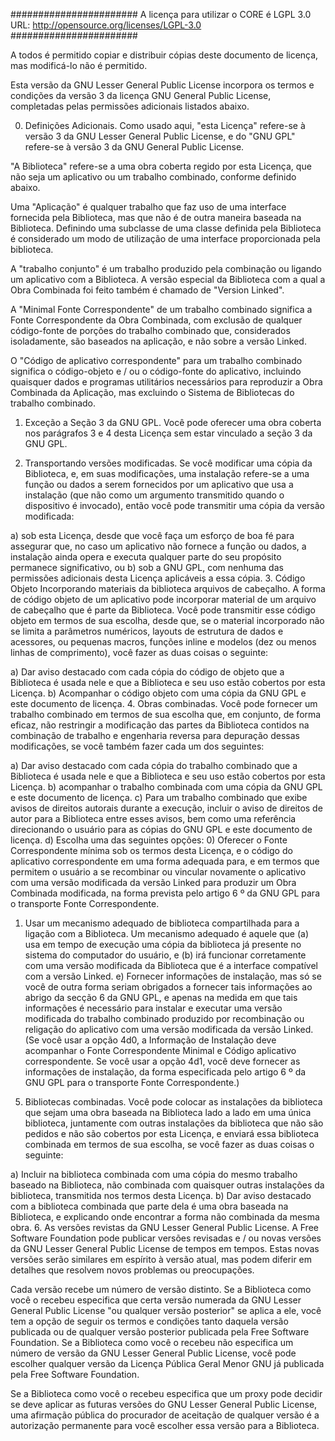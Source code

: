 #######################
A licença para utilizar o CORE é LGPL 3.0
URL: http://opensource.org/licenses/LGPL-3.0
#######################

A todos é permitido copiar e distribuir cópias deste documento de licença, mas modificá-lo não é permitido.

Esta versão da GNU Lesser General Public License incorpora os termos e condições da versão 3 da licença GNU General Public License, completadas pelas permissões adicionais listados abaixo.

0. Definições Adicionais.
Como usado aqui, "esta Licença" refere-se à versão 3 da GNU Lesser General Public License, e do "GNU GPL" refere-se à versão 3 da GNU General Public License.

"A Biblioteca" refere-se a uma obra coberta regido por esta Licença, que não seja um aplicativo ou um trabalho combinado, conforme definido abaixo.

Uma "Aplicação" é qualquer trabalho que faz uso de uma interface fornecida pela Biblioteca, mas que não é de outra maneira baseada na Biblioteca. Definindo uma subclasse de uma classe definida pela Biblioteca é considerado um modo de utilização de uma interface proporcionada pela biblioteca.

A "trabalho conjunto" é um trabalho produzido pela combinação ou ligando um aplicativo com a Biblioteca. A versão especial da Biblioteca com a qual a Obra Combinada foi feito também é chamado de "Version Linked".

A "Minimal Fonte Correspondente" de um trabalho combinado significa a Fonte Correspondente da Obra Combinada, com exclusão de qualquer código-fonte de porções do trabalho combinado que, considerados isoladamente, são baseados na aplicação, e não sobre a versão Linked.

O "Código de aplicativo correspondente" para um trabalho combinado significa o código-objeto e / ou o código-fonte do aplicativo, incluindo quaisquer dados e programas utilitários necessários para reproduzir a Obra Combinada da Aplicação, mas excluindo o Sistema de Bibliotecas do trabalho combinado.

1. Exceção a Seção 3 da GNU GPL.
Você pode oferecer uma obra coberta nos parágrafos 3 e 4 desta Licença sem estar vinculado a seção 3 da GNU GPL.

2. Transportando versões modificadas.
Se você modificar uma cópia da Biblioteca, e, em suas modificações, uma instalação refere-se a uma função ou dados a serem fornecidos por um aplicativo que usa a instalação (que não como um argumento transmitido quando o dispositivo é invocado), então você pode transmitir uma cópia da versão modificada:

a) sob esta Licença, desde que você faça um esforço de boa fé para assegurar que, no caso um aplicativo não fornece a função ou dados, a instalação ainda opera e executa qualquer parte do seu propósito permanece significativo, ou
b) sob a GNU GPL, com nenhuma das permissões adicionais desta Licença aplicáveis ​​a essa cópia.
3. Código Objeto Incorporando materiais da biblioteca arquivos de cabeçalho.
A forma de código objeto de um aplicativo pode incorporar material de um arquivo de cabeçalho que é parte da Biblioteca. Você pode transmitir esse código objeto em termos de sua escolha, desde que, se o material incorporado não se limita a parâmetros numéricos, layouts de estrutura de dados e acessores, ou pequenas macros, funções inline e modelos (dez ou menos linhas de comprimento), você fazer as duas coisas o seguinte:

a) Dar aviso destacado com cada cópia do código de objeto que a Biblioteca é usada nele e que a Biblioteca e seu uso estão cobertos por esta Licença.
b) Acompanhar o código objeto com uma cópia da GNU GPL e este documento de licença.
4. Obras combinadas.
Você pode fornecer um trabalho combinado em termos de sua escolha que, em conjunto, de forma eficaz, não restringir a modificação das partes da Biblioteca contidos na combinação de trabalho e engenharia reversa para depuração dessas modificações, se você também fazer cada um dos seguintes:

a) Dar aviso destacado com cada cópia do trabalho combinado que a Biblioteca é usada nele e que a Biblioteca e seu uso estão cobertos por esta Licença.
b) acompanhar o trabalho combinada com uma cópia da GNU GPL e este documento de licença.
c) Para um trabalho combinado que exibe avisos de direitos autorais durante a execução, incluir o aviso de direitos de autor para a Biblioteca entre esses avisos, bem como uma referência direcionando o usuário para as cópias do GNU GPL e este documento de licença.
d) Escolha uma das seguintes opções:
0) Oferecer o Fonte Correspondente mínima sob os termos desta Licença, e o código do aplicativo correspondente em uma forma adequada para, e em termos que permitem o usuário a se recombinar ou vincular novamente o aplicativo com uma versão modificada da versão Linked para produzir um Obra Combinada modificada, na forma prevista pelo artigo 6 º da GNU GPL para o transporte Fonte Correspondente.
1) Usar um mecanismo adequado de biblioteca compartilhada para a ligação com a Biblioteca. Um mecanismo adequado é aquele que (a) usa em tempo de execução uma cópia da biblioteca já presente no sistema do computador do usuário, e (b) irá funcionar corretamente com uma versão modificada da Biblioteca que é a interface compatível com a versão Linked.
e) Fornecer informações de instalação, mas só se você de outra forma seriam obrigados a fornecer tais informações ao abrigo da secção 6 da GNU GPL, e apenas na medida em que tais informações é necessário para instalar e executar uma versão modificada do trabalho combinado produzido por recombinação ou religação do aplicativo com uma versão modificada da versão Linked. (Se você usar a opção 4d0, a Informação de Instalação deve acompanhar o Fonte Correspondente Minimal e Código aplicativo correspondente. Se você usar a opção 4d1, você deve fornecer as informações de instalação, da forma especificada pelo artigo 6 º da GNU GPL para o transporte Fonte Correspondente.)
5. Bibliotecas combinadas.
Você pode colocar as instalações da biblioteca que sejam uma obra baseada na Biblioteca lado a lado em uma única biblioteca, juntamente com outras instalações da biblioteca que não são pedidos e não são cobertos por esta Licença, e enviará essa biblioteca combinada em termos de sua escolha, se você fazer as duas coisas o seguinte:

a) Incluir na biblioteca combinada com uma cópia do mesmo trabalho baseado na Biblioteca, não combinada com quaisquer outras instalações da biblioteca, transmitida nos termos desta Licença.
b) Dar aviso destacado com a biblioteca combinada que parte dela é uma obra baseada na Biblioteca, e explicando onde encontrar a forma não combinada da mesma obra.
6. As versões revistas da GNU Lesser General Public License.
A Free Software Foundation pode publicar versões revisadas e / ou novas versões da GNU Lesser General Public License de tempos em tempos. Estas novas versões serão similares em espírito à versão atual, mas podem diferir em detalhes que resolvem novos problemas ou preocupações.

Cada versão recebe um número de versão distinto. Se a Biblioteca como você o recebeu especifica que certa versão numerada da GNU Lesser General Public License "ou qualquer versão posterior" se aplica a ele, você tem a opção de seguir os termos e condições tanto daquela versão publicada ou de qualquer versão posterior publicada pela Free Software Foundation. Se a Biblioteca como você o recebeu não especifica um número de versão da GNU Lesser General Public License, você pode escolher qualquer versão da Licença Pública Geral Menor GNU já publicada pela Free Software Foundation.

Se a Biblioteca como você o recebeu especifica que um proxy pode decidir se deve aplicar as futuras versões do GNU Lesser General Public License, uma afirmação pública do procurador de aceitação de qualquer versão é a autorização permanente para você escolher essa versão para a Biblioteca.
